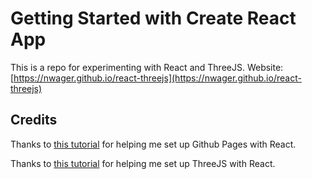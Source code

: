 # Getting Started with Create React App

This is a repo for experimenting with React and ThreeJS. Website: [https://nwager.github.io/react-threejs](https://nwager.github.io/react-threejs)

## Credits

Thanks to [this tutorial](https://github.com/gitname/react-gh-pages) for helping me set up Github Pages with React.

Thanks to [this tutorial](https://blog.bitsrc.io/starting-with-react-16-and-three-js-in-5-minutes-3079b8829817) for helping me set up ThreeJS with React.
